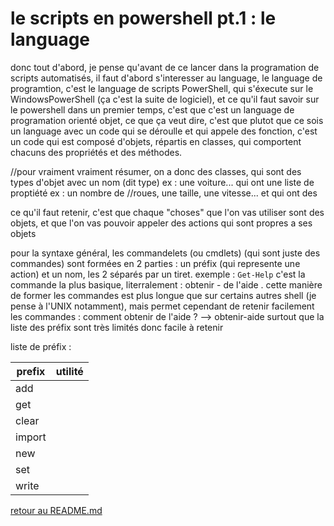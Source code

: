 # le scripts en powershell pt.1 : le language

donc tout d'abord, je pense qu'avant de ce lancer dans la programation de scripts automatisés, il faut d'abord s'interesser au language, le language de programtion, c'est le language de scripts PowerShell, qui s'éxecute sur le WindowsPowerShell (ça c'est la suite de logiciel), et ce qu'il faut savoir sur le powershell dans un premier temps, c'est que c'est un language de programation orienté objet, ce que ça veut dire, c'est que plutot que ce sois un language avec un code qui se déroulle et qui appele des fonction, c'est un code qui est composé d'objets, répartis en classes, qui comportent chacuns des propriétés et des méthodes.

//pour vraiment vraiment résumer, on a donc des classes, qui sont des types d'objet avec un nom (dit type) ex : une voiture... qui ont une liste de proptiété ex : un nombre de //roues, une taille, une vitesse... et qui ont des 

ce qu'il faut retenir, c'est que chaque "choses" que l'on vas utiliser sont des objets, et que l'on vas pouvoir appeler des actions qui sont propres a ses objets 

pour la syntaxe général, les commandelets (ou cmdlets) (qui sont juste des commandes) sont formées en 2 parties : un préfix (qui represente une action) et un nom, les 2 séparés par un tiret. exemple : ```Get-Help``` c'est la commande la plus basique, literralement : obtenir - de l'aide .
cette manière de former les commandes est plus longue que sur certains autres shell (je pense à l'UNIX notamment), mais permet cependant de retenir facilement les commandes : comment obtenir de l'aide ? --> obtenir-aide
surtout que la liste des préfix sont très limités donc facile à retenir 

liste de préfix :

|prefix | utilité |
|----|--------|
|add| |
|get| |
|clear| |
|import| |
|new| |
|set| |
|write| |




[retour au README.md](https://github.com/LBROCHARD/cours-linux)
